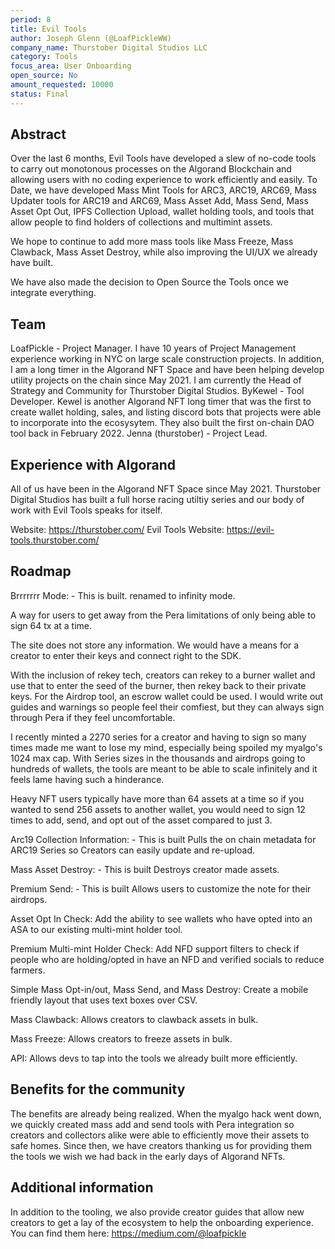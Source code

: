 ```yaml
---
period: 8
title: Evil Tools
author: Joseph Glenn (@LoafPickleWW)
company_name: Thurstober Digital Studios LLC
category: Tools
focus_area: User Onboarding
open_source: No
amount_requested: 10000
status: Final
---
```


## Abstract
Over the last 6 months, Evil Tools have developed a slew of no-code tools to carry out monotonous processes on the Algorand Blockchain and allowing users with no coding experience to work efficiently and easily.
To Date, we have developed Mass Mint Tools for ARC3, ARC19, ARC69, Mass Updater tools for ARC19 and ARC69, Mass Asset Add, Mass Send, Mass Asset Opt Out, IPFS Collection Upload, wallet holding tools, and tools that allow people to find
holders of collections and multimint assets.

We hope to continue to add more mass tools like Mass Freeze, Mass Clawback, Mass Asset Destroy, while also improving the UI/UX we already have built. 

We have also made the decision to Open Source the Tools once we integrate everything. 

## Team
LoafPickle - Project Manager. I have 10 years of Project Management experience working in NYC on large scale construction projects. In addition, I am a long timer in the Algorand NFT Space and have been helping develop utility 
projects on the chain since May 2021. I am currently the Head of Strategy and Community for Thurstober Digital Studios.
ByKewel - Tool Developer. Kewel is another Algorand NFT long timer that was the first to create wallet holding, sales, and listing discord bots that projects were able to incorporate into the ecosysytem. They also built the first
on-chain DAO tool back in February 2022. 
Jenna (thurstober) - Project Lead.

## Experience with Algorand
All of us have been in the Algorand NFT Space since May 2021. Thurstober Digital Studios has built a full horse racing utiltiy series and our body of work with Evil Tools speaks for itself. 

Website: https://thurstober.com/
Evil Tools Website: https://evil-tools.thurstober.com/

## Roadmap
Brrrrrrr Mode: - This is built. renamed to infinity mode.

A way for users to get away from the Pera limitations of only being able to sign 64 tx at a time.

The site does not store any information. We would have a means for a creator to enter their keys and connect right to the SDK.

With the inclusion of rekey tech, creators can rekey to a burner wallet and use that to enter the seed of the burner, then rekey back to their private keys. For the Airdrop tool, an escrow wallet could be used. I would write out guides and warnings so people feel their comfiest, but they can always sign through Pera if they feel uncomfortable.

I recently minted a 2270 series for a creator and having to sign so many times made me want to lose my mind, especially being spoiled my myalgo's 1024 max cap. With Series sizes in the thousands and airdrops going to hundreds of wallets, the tools are meant to be able to scale infinitely and it feels lame having such a hinderance.

Heavy NFT users typically have more than 64 assets at a time so if you wanted to send 256 assets to another wallet, you would need to sign 12 times to add, send, and opt out of the asset compared to just 3.

Arc19 Collection Information: - This is built
Pulls the on chain metadata for ARC19 Series so Creators can easily update and re-upload.

Mass Asset Destroy: - This is built
Destroys creator made assets.

Premium Send: - This is built
Allows users to customize the note for their airdrops.

Asset Opt In Check:
Add the ability to see wallets who have opted into an ASA to our existing multi-mint holder tool.

Premium Multi-mint Holder Check:
Add NFD support filters to check if people who are holding/opted in have an NFD and verified socials to reduce farmers.

Simple Mass Opt-in/out, Mass Send, and Mass Destroy:
Create a mobile friendly layout that uses text boxes over CSV.

Mass Clawback:
Allows creators to clawback assets in bulk.

Mass Freeze: 
Allows creators to freeze assets in bulk.

API:
Allows devs to tap into the tools we already built more efficiently. 

## Benefits for the community
The benefits are already being realized. When the myalgo hack went down, we quickly created mass add and send tools with Pera integration so creators and collectors alike were able to efficiently move their assets to safe homes. 
Since then, we have creators thanking us for providing them the tools we wish we had back in the early days of Algorand NFTs.

## Additional information
In addition to the tooling, we also provide creator guides that allow new creators to get a lay of the ecosystem to help the onboarding experience. You can find them here: https://medium.com/@loafpickle
